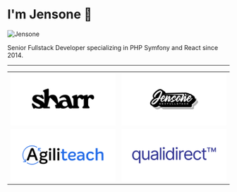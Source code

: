 # I'm Jensone 👋

![Jensone](https://agiliteach.b-cdn.net/medias/images/b-linkedin.jpg)

Senior Fullstack Developer specializing in PHP Symfony and React since 2014.

---

<table>
  <tbody>
    <tr>
      <td width="50%" align="center">
        <a href="https://sharr.app">
          <img alt="" src="https://raw.githubusercontent.com/jensone/jensone/master/sharr.png" />
        </a>
      </td>
      <td width="50%" align="center">
        <a href="https://youtube.com/@jensone-dev">
          <img alt="" src="https://raw.githubusercontent.com/jensone/jensone/master/jensone.png" />
        </a>
      </td>
    </tr>
    <tr>
      <td width="50%" align="center">
        <a href="https://agiliteach.org">
          <img alt="" src="https://raw.githubusercontent.com/jensone/jensone/master/agiliteach.png" />
        </a>
      </td>
      <td width="50%" align="center">
        <a href="#">
          <img alt="" src="https://raw.githubusercontent.com/jensone/jensone/master/qualidirect.png" />
        </a>
      </td>
    </tr>
  </tbody>
</table>
